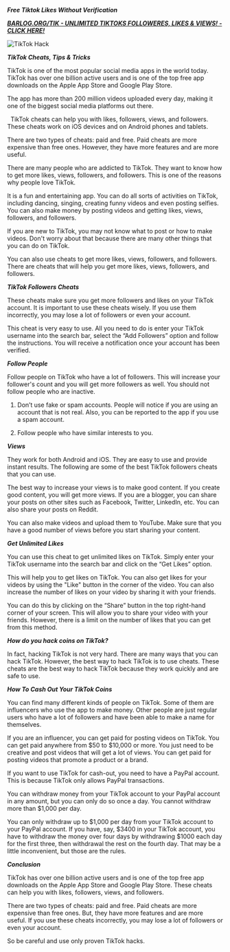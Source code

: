 ***Free Tiktok Likes Without Verification***

[***BARLOG.ORG/TIK - UNLIMITED TIKTOKS FOLLOWERES, LIKES & VIEWS! - CLICK HERE!***](https://barlog.org/tik)

![TikTok Hack](https://user-images.githubusercontent.com/98318257/150773446-7f286c92-0397-4c24-825f-6c6e9d70f9b7.png)


***TikTok Cheats, Tips & Tricks***

TikTok is one of the most popular social media apps in the world today. TikTok has over one billion active users and is one of the top free app downloads on the Apple App Store and Google Play Store.

The app has more than 200 million videos uploaded every day, making it one of the biggest social media platforms out there.

  TikTok cheats can help you with likes, followers, views, and followers. These cheats work on iOS devices and on Android phones and tablets.

There are two types of cheats: paid and free. Paid cheats are more expensive than free ones. However, they have more features and are more useful.

There are many people who are addicted to TikTok. They want to know how to get more likes, views, followers, and followers. This is one of the reasons why people love TikTok.

It is a fun and entertaining app. You can do all sorts of activities on TikTok, including dancing, singing, creating funny videos and even posting selfies. You can also make money by posting videos and getting likes, views, followers, and followers.

If you are new to TikTok, you may not know what to post or how to make videos. Don't worry about that because there are many other things that you can do on TikTok.

You can also use cheats to get more likes, views, followers, and followers. There are cheats that will help you get more likes, views, followers, and followers.




***TikTok Followers Cheats***




These cheats make sure you get more followers and likes on your TikTok account. It is important to use these cheats wisely. If you use them incorrectly, you may lose a lot of followers or even your account.  

This cheat is very easy to use. All you need to do is enter your TikTok username into the search bar, select the “Add Followers” option and follow the instructions. You will receive a notification once your account has been verified.




***Follow People***




Follow people on TikTok who have a lot of followers. This will increase your follower's count and you will get more followers as well. You should not follow people who are inactive.  

1. Don’t use fake or spam accounts. People will notice if you are using an account that is not real. Also, you can be reported to the app if you use a spam account.  

2. Follow people who have similar interests to you.




***Views***




They work for both Android and iOS. They are easy to use and provide instant results. The following are some of the best TikTok followers cheats that you can use. 

The best way to increase your views is to make good content. If you create good content, you will get more views. If you are a blogger, you can share your posts on other sites such as Facebook, Twitter, LinkedIn, etc. You can also share your posts on Reddit.

You can also make videos and upload them to YouTube. Make sure that you have a good number of views before you start sharing your content.




***Get Unlimited Likes***




You can use this cheat to get unlimited likes on TikTok. Simply enter your TikTok username into the search bar and click on the “Get Likes” option. 

This will help you to get likes on TikTok. You can also get likes for your videos by using the "Like" button in the corner of the video. You can also increase the number of likes on your video by sharing it with your friends.

You can do this by clicking on the “Share” button in the top right-hand corner of your screen. This will allow you to share your video with your friends. However, there is a limit on the number of likes that you can get from this method.




***How do you hack coins on TikTok?***



In fact, hacking TikTok is not very hard. There are many ways that you can hack TikTok. However, the best way to hack TikTok is to use cheats. These cheats are the best way to hack TikTok because they work quickly and are safe to use. 




***How To Cash Out Your TikTok Coins***


You can find many different kinds of people on TikTok. Some of them are influencers who use the app to make money. Other people are just regular users who have a lot of followers and have been able to make a name for themselves.

If you are an influencer, you can get paid for posting videos on TikTok. You can get paid anywhere from $50 to $10,000 or more. You just need to be creative and post videos that will get a lot of views. You can get paid for posting videos that promote a product or a brand.

If you want to use TikTok for cash-out, you need to have a PayPal account. This is because TikTok only allows PayPal transactions. 

You can withdraw money from your TikTok account to your PayPal account in any amount, but you can only do so once a day. You cannot withdraw more than $1,000 per day.

You can only withdraw up to $1,000 per day from your TikTok account to your PayPal account. If you have, say, $3400 in your TikTok account, you have to withdraw the money over four days by withdrawing $1000 each day for the first three, then withdrawal the rest on the fourth day. That may be a little inconvenient, but those are the rules.




***Conclusion***




TikTok has over one billion active users and is one of the top free app downloads on the Apple App Store and Google Play Store. These cheats can help you with likes, followers, views, and followers.

There are two types of cheats: paid and free. Paid cheats are more expensive than free ones. But, they have more features and are more useful. If you use these cheats incorrectly, you may lose a lot of followers or even your account.

So be careful and use only proven TikTok hacks.
